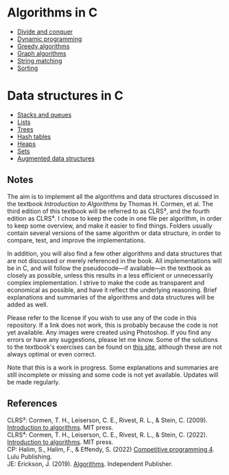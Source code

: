 # Algorithms in C

* [Divide and conquer](https://github.com/pl3onasm/Algorithms/tree/main/algorithms/divide-and-conquer)
* [Dynamic programming](https://github.com/pl3onasm/Algorithms/tree/main/algorithms/dynamic-programming)
* [Greedy algorithms](https://github.com/pl3onasm/AADS/tree/main/algorithms/greedy)
* [Graph algorithms](https://github.com/pl3onasm/AADS/tree/main/algorithms/graphs)
* [String matching](https://github.com/pl3onasm/AADS/tree/main/algorithms/string-matching)
* [Sorting](https://github.com/pl3onasm/Algorithms-and-data-structures/tree/main/algorithms/sorting)

# Data structures in C

* [Stacks and queues]()
* [Lists]()
* [Trees](https://github.com/pl3onasm/Algorithms-and-data-structures/tree/main/datastructures/trees)
* [Hash tables]()
* [Heaps]()
* [Sets]()
* [Augmented data structures]()

## Notes

The aim is to implement all the algorithms and data structures discussed in the textbook *Introduction to Algorithms* by Thomas H. Cormen, et al. The third edition of this textbook will be referred to as CLRS³, and the fourth edition as CLRS⁴. I chose to keep the code in one file per algorithm, in order to keep some overview, and make it easier to find things. Folders usually contain several versions of the same algorithm or data structure, in order to compare, test, and improve the implementations.

In addition, you will also find a few other algorithms and data structures that are not discussed or merely referenced in the book. All implementations will be in C, and will follow the pseudocode—if available—in the textbook as closely as possible, unless this results in a less efficient or unnecessarily complex implementation. I strive to make the code as transparent and economical as possible, and have it reflect the underlying reasoning. Brief explanations and summaries of the algorithms and data structures will be added as well.  

Please refer to the license if you wish to use any of the code in this repository. If a link does not work, this is probably because the code is not yet available. Any images were created using Photoshop. If you find any errors or have any suggestions, please let me know. Some of the solutions to the textbook's exercises can be found on [this site](https://walkccc.me/CLRS/), although these are not always optimal or even correct.

Note that this is a work in progress. Some explanations and summaries are still incomplete or missing and some code is not yet available. Updates will be made regularly.

## References

CLRS³: Cormen, T. H., Leiserson, C. E., Rivest, R. L., & Stein, C. (2009). [Introduction to algorithms](https://mitpress.mit.edu/9780262533058/introduction-to-algorithms/). MIT press.  
CLRS⁴: Cormen, T. H., Leiserson, C. E., Rivest, R. L., & Stein, C. (2022). [Introduction to algorithms](http://mitpress.mit.edu/9780262046305/introduction-to-algorithms/). MIT press.  
CP: Halim, S., Halim, F., & Effendy, S. (2022) [Competitive programming 4](https://cpbook.net/details?cp=4). Lulu Publishing.  
JE: Erickson, J. (2019). [Algorithms](https://github.com/jeffgerickson/algorithms/blob/master/Algorithms-JeffE.pdf). Independent Publisher.  

